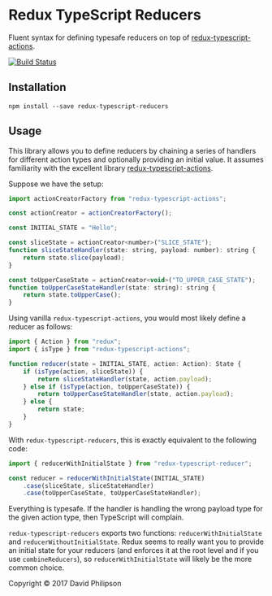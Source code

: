 # Redux TypeScript Reducers

Fluent syntax for defining typesafe reducers on top of [redux-typescript-actions](https://github.com/aikoven/redux-typescript-actions).

[![Build Status](https://travis-ci.org/dphilipson/redux-typescript-reducers.svg?branch=master)](https://travis-ci.org/dphilipson/redux-typescript-reducers)

## Installation

```
npm install --save redux-typescript-reducers
```

## Usage

This library allows you to define reducers by chaining a series of handlers for different action
types and optionally providing an initial value. It assumes familiarity with the excellent library
[redux-typescript-actions](https://github.com/aikoven/redux-typescript-actions).

Suppose we have the setup:
``` javascript
import actionCreatorFactory from "redux-typescript-actions";

const actionCreator = actionCreatorFactory();

const INITIAL_STATE = "Hello";

const sliceState = actionCreator<number>("SLICE_STATE");
function sliceStateHandler(state: string, payload: number): string {
    return state.slice(payload);
}

const toUpperCaseState = actionCreator<void>("TO_UPPER_CASE_STATE");
function toUpperCaseStateHandler(state: string): string {
    return state.toUpperCase();
}
```
Using vanilla `redux-typescript-actions`, you would most likely define a reducer as follows:
``` javascript
import { Action } from "redux";
import { isType } from "redux-typescript-actions";

function reducer(state = INITIAL_STATE, action: Action): State {
    if (isType(action, sliceState)) {
        return sliceStateHandler(state, action.payload);
    } else if (isType(action, toUpperCaseState)) {
        return toUpperCaseStateHandler(state, action.payload);
    } else {
        return state;
    }
}
```
With `redux-typescript-reducers`, this is exactly equivalent to the following code:
``` javascript
import { reducerWithInitialState } from "redux-typescript-reducer";

const reducer = reducerWithInitialState(INITIAL_STATE)
    .case(sliceState, sliceStateHandler)
    .case(toUpperCaseState, toUpperCaseStateHandler);
```
Everything is typesafe. If the handler is handling the wrong payload type for the given action
type, then TypeScript will complain.

`redux-typescript-reducers` exports two functions: `reducerWithInitialState` and
`reducerWithoutInitialState`. Redux seems to really want you to provide an initial state for your
reducers (and enforces it at the root level and if you use `combineReducers`), so
`reducerWithInitialState` will likely be the more common choice.

Copyright © 2017 David Philipson
